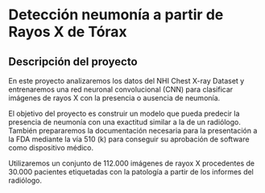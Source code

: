 # Detección neumonía a partir de Rayos X de Tórax
## Descripción del proyecto
En este proyecto analizaremos los datos del NHI Chest X-ray Dataset y entrenaremos una red neuronal convolucional (CNN) para clasificar imágenes de rayos X con la presencia o ausencia de neumonía. 

El objetivo del proyecto es construir un modelo que pueda predecir la presencia de neumonía con una exactitud similar a la de un radiólogo. También prepararemos la documentación necesaria para la presentación a la FDA mediante la vía 510 (k) para conseguir su aprobación de software como dispositivo médico. 

Utilizaremos un conjunto de 112.000 imágenes de rayox X procedentes de 30.000 pacientes etiquetadas con la patología a partir de los informes del radiólogo.

